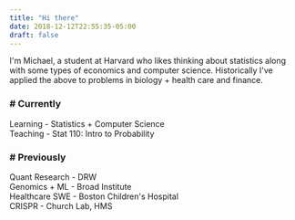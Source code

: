 ```yaml
---
title: "Hi there"
date: 2018-12-12T22:55:35-05:00
draft: false
---
```


I'm Michael, a student at Harvard who likes thinking about statistics along with some types of economics and computer science. Historically I've applied the above to problems in biology + health care and finance.  


### # Currently   
Learning - Statistics + Computer Science  
Teaching - Stat 110: Intro to Probability  

### # Previously  
Quant Research - DRW  
Genomics + ML - Broad Institute  
Healthcare SWE - Boston Children's Hospital  
CRISPR - Church Lab, HMS  
